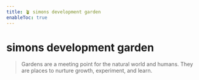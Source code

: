 ```yaml
---
title: 🪴 simons development garden 
enableToc: true
---
```



# simons development garden
> Gardens are a meeting point for the natural world and humans. They are places to nurture growth, experiment, and learn.
